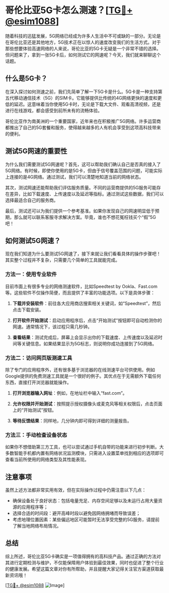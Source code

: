 # 哥伦比亚5G卡怎么测速？[[TG💪+ @esim1088](https://t.me/s/esim1088)]

随着科技的迅猛发展，5G网络已经成为许多人生活中不可或缺的一部分。无论是在哥伦比亚还是其他地方，5G技术正在以惊人的速度改变我们的生活方式。对于那些想要体验高速网络的人来说，哥伦比亚的5G卡无疑是一个非常不错的选择。但问题来了，拿到一张5G卡后，如何测试它的网速呢？今天，我们就来聊聊这个话题。

## 什么是5G卡？

在深入探讨如何测速之前，我们先简单了解一下5G卡是什么。5G卡是一种支持第五代移动通信技术（5G）的SIM卡。它能够提供比传统的4G网络更快的速度和更低的延迟。这意味着当你使用5G卡时，无论是下载大文件、观看高清视频，还是进行在线游戏，都会感受到前所未有的流畅体验。

哥伦比亚作为南美洲的一个重要国家，近年来也在积极推广5G网络。许多运营商都推出了自己的5G套餐和服务，使得越来越多的人有机会享受到这项高科技带来的便利。

## 测试5G网速的重要性

为什么我们需要测试5G网速呢？首先，这可以帮助我们确认自己是否真的接入了5G网络。有时候，即使你使用的是5G卡，但由于信号覆盖范围的问题，可能实际上连接的是4G网络。通过测试，我们可以清楚地知道当前的网络状态。

其次，测试网速还能帮助我们评估服务质量。不同的运营商提供的5G服务可能存在差异，比如下载速度、上传速度以及延迟等指标。通过测试这些数据，我们可以选择最适合自己的服务商。

最后，测试还可以为我们提供一个参考基准。如果你发现自己的网速明显低于预期，那么就可以联系客服寻求解决方案。毕竟，谁也不想花冤枉钱买个“假”5G吧！

## 如何测试5G网速？

现在我们知道为什么要测试5G网速了，接下来就让我们看看具体的操作步骤吧！其实整个过程并不复杂，只需要几个简单的工具就能完成。

### 方法一：使用专业软件

目前市面上有很多专业的网络测速软件，比如Speedtest by Ookla、Fast.com等。这些软件不仅操作简便，而且提供了丰富的功能选项。以下是具体步骤：

1. **下载并安装软件**：前往各大应用商店搜索相关关键词，如“Speedtest”，然后点击下载安装。
   
2. **打开软件开始测试**：启动应用程序后，点击“开始测试”按钮即可自动检测你的网速。通常情况下，该过程只需几秒钟。

3. **查看结果**：测试完成后，屏幕上会显示出你的下载速度、上传速度以及延迟时间等关键信息。如果结果显示为5G标志，则说明你成功连接到了5G网络。

### 方法二：访问网页版测速工具

除了专门的应用程序外，还有很多基于浏览器的在线测速平台可供使用。例如Google提供的免费测速工具就是一个很好的例子。其优点在于无需额外下载任何东西，直接打开浏览器就能操作。

1. **打开浏览器输入网址**：例如，在地址栏中输入“fast.com”。

2. **允许权限并开始测试**：按照提示授权摄像头或麦克风等相关权限后，点击页面上的“开始测试”按钮。

3. **等待反馈结果**：同样地，几分钟内即可得到详细的测量报告。

### 方法三：手动检查设备状态

如果你不想借助第三方工具，也可以尝试通过手机自带的功能来进行初步判断。大多数智能手机都内置有网络状况监测模块，只需进入设置菜单找到相应的选项即可查看当前所使用的网络类型及其性能表现。

## 注意事项

虽然上述方法都非常实用有效，但在实际操作过程中仍需注意以下几点：

- 确保设备处于良好状态：包括电量充足、内存空间足够以及未运行占用大量资源的应用程序等；
- 选择合适的时间段：避开高峰时段以避免因网络拥堵而导致误差；
- 考虑地理位置因素：某些偏远地区可能暂时无法享受完整的5G服务，请提前了解当地网络布局情况。

## 总结

综上所述，哥伦比亚5G卡确实是一项值得拥有的高科技产品。通过正确的方法对其进行定期检测与维护，不仅能保障用户体验到最佳效果，同时也促进了整个行业的健康发展。希望这篇文章对你有所帮助，并且提醒大家记得关注官方渠道获取最新资讯哦！

[[TG💪+ @esim1088](https://t.me/s/esim1088) ![Image](https://i.postimg.cc/4NQfJmqS/Snipaste-2025-05-13-00-14-12.png)]